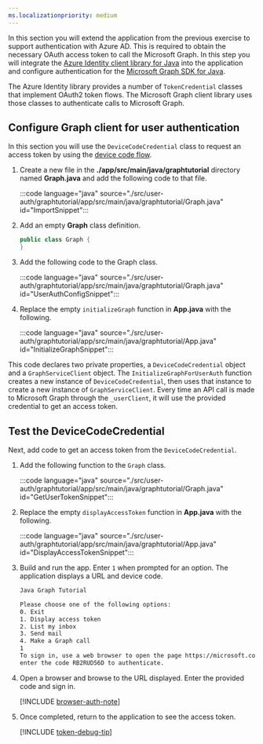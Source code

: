 ```yaml
---
ms.localizationpriority: medium
---
```


<!-- markdownlint-disable MD041 -->

In this section you will extend the application from the previous exercise to support authentication with Azure AD. This is required to obtain the necessary OAuth access token to call the Microsoft Graph. In this step you will integrate the [Azure Identity client library for Java](https://github.com/Azure/azure-sdk-for-java/tree/master/sdk/identity/azure-identity) into the application and configure authentication for the [Microsoft Graph SDK for Java](https://github.com/microsoftgraph/msgraph-sdk-java).

The Azure Identity library provides a number of `TokenCredential` classes that implement OAuth2 token flows. The Microsoft Graph client library uses those classes to authenticate calls to Microsoft Graph.

## Configure Graph client for user authentication

In this section you will use the `DeviceCodeCredential` class to request an access token by using the [device code flow](/azure/active-directory/develop/v2-oauth2-device-code).

1. Create a new file in the **./app/src/main/java/graphtutorial** directory named **Graph.java** and add the following code to that file.

    :::code language="java" source="./src/user-auth/graphtutorial/app/src/main/java/graphtutorial/Graph.java" id="ImportSnippet":::

1. Add an empty **Graph** class definition.

    ```java
    public class Graph {
    }
    ```

1. Add the following code to the Graph class.

    :::code language="java" source="./src/user-auth/graphtutorial/app/src/main/java/graphtutorial/Graph.java" id="UserAuthConfigSnippet":::

1. Replace the empty `initializeGraph` function in **App.java** with the following.

    :::code language="java" source="./src/user-auth/graphtutorial/app/src/main/java/graphtutorial/App.java" id="InitializeGraphSnippet":::

This code declares two private properties, a `DeviceCodeCredential` object and a `GraphServiceClient` object. The `InitializeGraphForUserAuth` function creates a new instance of `DeviceCodeCredential`, then uses that instance to create a new instance of `GraphServiceClient`. Every time an API call is made to Microsoft Graph through the `_userClient`, it will use the provided credential to get an access token.

## Test the DeviceCodeCredential

Next, add code to get an access token from the `DeviceCodeCredential`.

1. Add the following function to the `Graph` class.

    :::code language="java" source="./src/user-auth/graphtutorial/app/src/main/java/graphtutorial/Graph.java" id="GetUserTokenSnippet":::

1. Replace the empty `displayAccessToken` function in **App.java** with the following.

    :::code language="java" source="./src/user-auth/graphtutorial/app/src/main/java/graphtutorial/App.java" id="DisplayAccessTokenSnippet":::

1. Build and run the app. Enter `1` when prompted for an option. The application displays a URL and device code.

    ```bash
    Java Graph Tutorial

    Please choose one of the following options:
    0. Exit
    1. Display access token
    2. List my inbox
    3. Send mail
    4. Make a Graph call
    1
    To sign in, use a web browser to open the page https://microsoft.com/devicelogin and
    enter the code RB2RUD56D to authenticate.
    ```

1. Open a browser and browse to the URL displayed. Enter the provided code and sign in.

    [!INCLUDE [browser-auth-note](../shared/browser-auth-note.md)]

1. Once completed, return to the application to see the access token.

    [!INCLUDE [token-debug-tip](../shared/token-debug-tip.md)]
